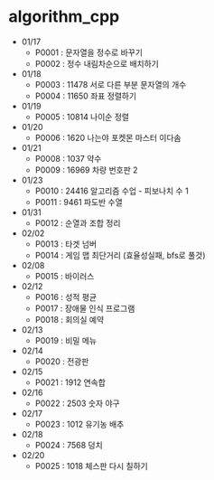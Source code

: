 # algorithm_cpp

- 01/17
  - P0001 : 문자열을 정수로 바꾸기
  - P0002 : 정수 내림차순으로 배치하기
- 01/18
  - P0003 : 11478 서로 다른 부분 문자열의 개수
  - P0004 : 11650 좌표 정렬하기
- 01/19
  - P0005 : 10814 나이순 정렬
- 01/20
  - P0006 : 1620 나는야 포켓몬 마스터 이다솜
- 01/21
  - P0008 : 1037 약수
  - P0009 : 16969 차량 번호판 2
- 01/23
  - P0010 : 24416 알고리즘 수업 - 피보나치 수 1
  - P0011 : 9461 파도반 수열
- 01/31
  - P0012 : 순열과 조합 정리
- 02/02
  - P0013 : 타겟 넘버
  - P0014 : 게임 맵 최단거리 (효율성실패, bfs로 풀것)
- 02/08
  - P0015 : 바이러스
- 02/12
  - P0016 : 성적 평균
  - P0017 : 장애물 인식 프로그램
  - P0018 : 회의실 예약
- 02/13
  - P0019 : 비밀 메뉴
- 02/14
  - P0020 : 전광판
- 02/15
  - P0021 : 1912 연속합
- 02/16
  - P0022 : 2503 숫자 야구
- 02/17
  - P0023 : 1012 유기농 배추
- 02/18
  - P0024 : 7568 덩치
- 02/20
  - P0025 : 1018 체스판 다시 칠하기